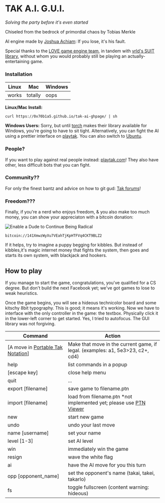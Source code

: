 # TAK A.I. G.U.I.
*Solving the party before it's even started*

Chiseled from the bedrock of primordial chaos by Tobias Merkle

AI engine made by [Joshua Achiam](github.com/jachiam/tak-ai): If you lose, it's his fault.

Special thanks to the [LOVE game engine team](love2d.org), in tandem with [vrld's SUIT library](https://github.com/vrld/SUIT), without whom you would probably still be playing an actually-entertaining game.                        

### Installation
|Linux|Mac|Windows|
|-----|---|-------|
|works|totally|oops|


**Linux/Mac Install:** 
```
curl https://0x70b1a5.github.io/tak-ai-ghpage/ | sh
```

**Windows Users:** Sorry, but until [torch](torch.ch) makes their library available for Windows, you're going to have to sit tight. Alternatively, you can fight the AI using a prettier interface on [playtak](playtak.com). You can also switch to [Ubuntu](ubuntu.com/download).

### People?
If you want to play against real people instead: [playtak.com](playtak.com)! They also have other, less difficult bots that you can fight.

### Community??
For only the finest bantz and advice on how to git gud: [Tak forums](reddit.com/r/tak)! 

### Freedom???
Finally, if you're a nerd who enjoys freedom, & you also make too much money, you can show your appreciaton with a bitcoin donation:

![Enable a Dude to Continue Being Radical](https://chart.googleapis.com/chart?cht=qr&chs=200x200&chl=141XmwzWyXu7VEahTjKpHTFVq4CKT9BLZ2)
```
bitcoin://141XmwzWyXu7VEahTjKpHTFVq4CKT9BLZ2
```

If it helps, try to imagine a puppy begging for kibbles. But instead of kibbles,it's magic internet money that fights the system, then goes and starts its own system, with blackjack and hookers.  

## How to play
If you manage to start the game, congratulations, you've qualified for a CS degree. But don't build the next Facebook yet; we've got games to lose to weak heuristics.

Once the game begins, you will see a hideous technicolor board and some kitschy 8bit typography. This is good; it means it's working. Now we have to interface with the only controller in the game: the textbox. Physically click it in the lower-left corner to get started. Yes, I tried to autofocus. The GUI library was not forgiving.

|Command|Action|
|-------|------|
|[A move in [Portable Tak Notation](https://www.reddit.com/r/Tak/wiki/portable_tak_notation)]|Make that move in the current game, if legal. (examples: a1, 5e3>23, c2+, cd4)|
|help|list commands in a popup|
|[escape key]|close help menu|
|quit|...|
|export [filename]|save game to filename.ptn|
|import [filename]|load from filename.ptn *not implemented yet; please use [PTN Viewer](https://jsfiddle.net/bwochinski/043hpzwu/embedded/result/)|
|new|start new game|
|undo|undo your last move|
|name [username]|set your name|
|level [1-3]|set AI level|
|win|immediately win the game|
|resign|wave the white flag|
|ai|have the AI move for you this turn|
|opp [opponent_name]|set the opponent's name (takai, takei, takarlo)|
|fs|toggle fullscreen (content warning: hideous)|
